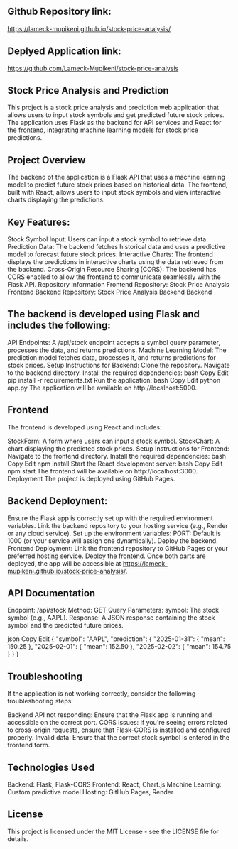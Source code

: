 ## Github Repository link: 
https://lameck-mupikeni.github.io/stock-price-analysis/
## Deplyed Application link: 
https://github.com/Lameck-Mupikeni/stock-price-analysis

## Stock Price Analysis and Prediction
This project is a stock price analysis and prediction web application that allows users to input stock symbols and get predicted future stock prices. The application uses Flask as the backend for API services and React for the frontend, integrating machine learning models for stock price predictions.

## Project Overview
The backend of the application is a Flask API that uses a machine learning model to predict future stock prices based on historical data. The frontend, built with React, allows users to input stock symbols and view interactive charts displaying the predictions.

## Key Features:
Stock Symbol Input: Users can input a stock symbol to retrieve data.
Prediction Data: The backend fetches historical data and uses a predictive model to forecast future stock prices.
Interactive Charts: The frontend displays the predictions in interactive charts using the data retrieved from the backend.
Cross-Origin Resource Sharing (CORS): The backend has CORS enabled to allow the frontend to communicate seamlessly with the Flask API.
Repository Information
Frontend Repository: Stock Price Analysis Frontend
Backend Repository: Stock Price Analysis Backend
Backend

## The backend is developed using Flask and includes the following:

API Endpoints: A /api/stock endpoint accepts a symbol query parameter, processes the data, and returns predictions.
Machine Learning Model: The prediction model fetches data, processes it, and returns predictions for stock prices.
Setup Instructions for Backend:
Clone the repository.
Navigate to the backend directory.
Install the required dependencies:
bash
Copy
Edit
pip install -r requirements.txt
Run the application:
bash
Copy
Edit
python app.py
The application will be available on http://localhost:5000.

## Frontend
The frontend is developed using React and includes:

StockForm: A form where users can input a stock symbol.
StockChart: A chart displaying the predicted stock prices.
Setup Instructions for Frontend:
Navigate to the frontend directory.
Install the required dependencies:
bash
Copy
Edit
npm install
Start the React development server:
bash
Copy
Edit
npm start
The frontend will be available on http://localhost:3000.
Deployment
The project is deployed using GitHub Pages.

## Backend Deployment:
Ensure the Flask app is correctly set up with the required environment variables.
Link the backend repository to your hosting service (e.g., Render or any cloud service).
Set up the environment variables:
PORT: Default is 1000 (or your service will assign one dynamically).
Deploy the backend.
Frontend Deployment:
Link the frontend repository to GitHub Pages or your preferred hosting service.
Deploy the frontend.
Once both parts are deployed, the app will be accessible at https://lameck-mupikeni.github.io/stock-price-analysis/.

## API Documentation
Endpoint: /api/stock
Method: GET
Query Parameters:
symbol: The stock symbol (e.g., AAPL).
Response:
A JSON response containing the stock symbol and the predicted future prices.

json
Copy
Edit
{
  "symbol": "AAPL",
  "prediction": {
    "2025-01-31": { "mean": 150.25 },
    "2025-02-01": { "mean": 152.50 },
    "2025-02-02": { "mean": 154.75 }
  }
}
## Troubleshooting
If the application is not working correctly, consider the following troubleshooting steps:

Backend API not responding: Ensure that the Flask app is running and accessible on the correct port.
CORS issues: If you're seeing errors related to cross-origin requests, ensure that Flask-CORS is installed and configured properly.
Invalid data: Ensure that the correct stock symbol is entered in the frontend form.

## Technologies Used
Backend: Flask, Flask-CORS
Frontend: React, Chart.js
Machine Learning: Custom predictive model
Hosting: GitHub Pages, Render

## License
This project is licensed under the MIT License - see the LICENSE file for details.

